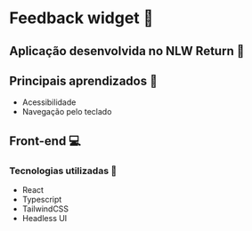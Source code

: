 # Feedback widget 🔧
## Aplicação desenvolvida no NLW Return 🚀

## Principais aprendizados 📝
- Acessibilidade
- Navegação pelo teclado

## Front-end 💻
### Tecnologias utilizadas 🔨
- React
- Typescript
- TailwindCSS
- Headless UI


